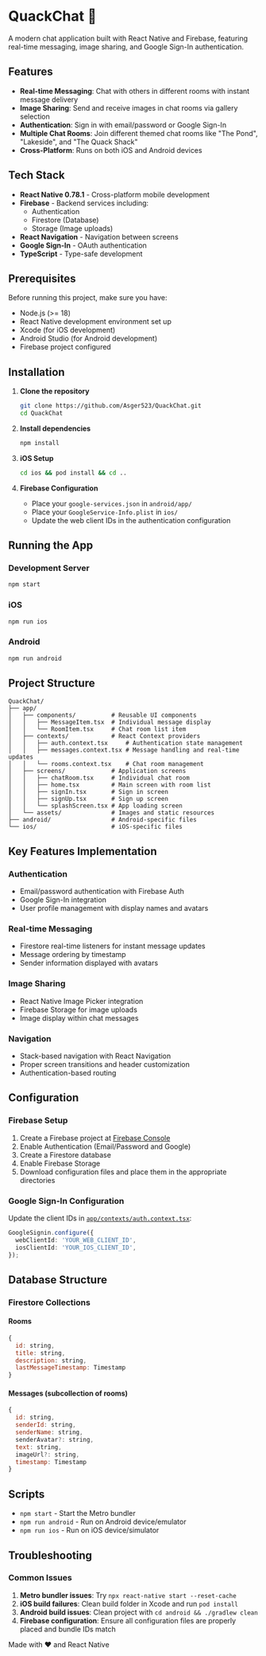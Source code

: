 # QuackChat 🦆

A modern chat application built with React Native and Firebase, featuring real-time messaging, image sharing, and Google Sign-In authentication.

## Features

- **Real-time Messaging**: Chat with others in different rooms with instant message delivery
- **Image Sharing**: Send and receive images in chat rooms via gallery selection
- **Authentication**: Sign in with email/password or Google Sign-In
- **Multiple Chat Rooms**: Join different themed chat rooms like "The Pond", "Lakeside", and "The Quack Shack"
- **Cross-Platform**: Runs on both iOS and Android devices

## Tech Stack

- **React Native 0.78.1** - Cross-platform mobile development
- **Firebase** - Backend services including:
  - Authentication
  - Firestore (Database)
  - Storage (Image uploads)
- **React Navigation** - Navigation between screens
- **Google Sign-In** - OAuth authentication
- **TypeScript** - Type-safe development

## Prerequisites

Before running this project, make sure you have:

- Node.js (>= 18)
- React Native development environment set up
- Xcode (for iOS development)
- Android Studio (for Android development)
- Firebase project configured

## Installation

1. **Clone the repository**

   ```bash
   git clone https://github.com/Asger523/QuackChat.git
   cd QuackChat
   ```

2. **Install dependencies**

   ```bash
   npm install
   ```

3. **iOS Setup**

   ```bash
   cd ios && pod install && cd ..
   ```

4. **Firebase Configuration**
   - Place your `google-services.json` in `android/app/`
   - Place your `GoogleService-Info.plist` in `ios/`
   - Update the web client IDs in the authentication configuration

## Running the App

### Development Server

```bash
npm start
```

### iOS

```bash
npm run ios
```

### Android

```bash
npm run android
```

## Project Structure

```
QuackChat/
├── app/
│   ├── components/          # Reusable UI components
│   │   ├── MessageItem.tsx  # Individual message display
│   │   └── RoomItem.tsx     # Chat room list item
│   ├── contexts/            # React Context providers
│   │   ├── auth.context.tsx     # Authentication state management
│   │   ├── messages.context.tsx # Message handling and real-time updates
│   │   └── rooms.context.tsx    # Chat room management
│   ├── screens/             # Application screens
│   │   ├── chatRoom.tsx     # Individual chat room
│   │   ├── home.tsx         # Main screen with room list
│   │   ├── signIn.tsx       # Sign in screen
│   │   ├── signUp.tsx       # Sign up screen
│   │   └── splashScreen.tsx # App loading screen
│   └── assets/              # Images and static resources
├── android/                 # Android-specific files
└── ios/                     # iOS-specific files
```

## Key Features Implementation

### Authentication

- Email/password authentication with Firebase Auth
- Google Sign-In integration
- User profile management with display names and avatars

### Real-time Messaging

- Firestore real-time listeners for instant message updates
- Message ordering by timestamp
- Sender information displayed with avatars

### Image Sharing

- React Native Image Picker integration
- Firebase Storage for image uploads
- Image display within chat messages

### Navigation

- Stack-based navigation with React Navigation
- Proper screen transitions and header customization
- Authentication-based routing

## Configuration

### Firebase Setup

1. Create a Firebase project at [Firebase Console](https://console.firebase.google.com/)
2. Enable Authentication (Email/Password and Google)
3. Create a Firestore database
4. Enable Firebase Storage
5. Download configuration files and place them in the appropriate directories

### Google Sign-In Configuration

Update the client IDs in [`app/contexts/auth.context.tsx`](app/contexts/auth.context.tsx):

```typescript
GoogleSignin.configure({
  webClientId: 'YOUR_WEB_CLIENT_ID',
  iosClientId: 'YOUR_IOS_CLIENT_ID',
});
```

## Database Structure

### Firestore Collections

#### Rooms

```javascript
{
  id: string,
  title: string,
  description: string,
  lastMessageTimestamp: Timestamp
}
```

#### Messages (subcollection of rooms)

```javascript
{
  id: string,
  senderId: string,
  senderName: string,
  senderAvatar?: string,
  text: string,
  imageUrl?: string,
  timestamp: Timestamp
}
```

## Scripts

- `npm start` - Start the Metro bundler
- `npm run android` - Run on Android device/emulator
- `npm run ios` - Run on iOS device/simulator

## Troubleshooting

### Common Issues

1. **Metro bundler issues**: Try `npx react-native start --reset-cache`
2. **iOS build failures**: Clean build folder in Xcode and run `pod install`
3. **Android build issues**: Clean project with `cd android && ./gradlew clean`
4. **Firebase configuration**: Ensure all configuration files are properly placed and bundle IDs match

Made with ❤️ and React Native
